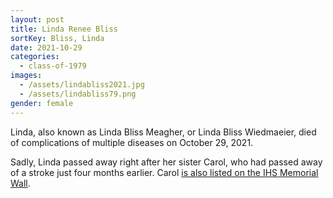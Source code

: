 ```yaml
---
layout: post
title: Linda Renee Bliss
sortKey: Bliss, Linda
date: 2021-10-29
categories:
  - class-of-1979
images:
  - /assets/lindabliss2021.jpg
  - /assets/lindabliss79.png
gender: female
---
```

Linda, also known as Linda Bliss Meagher, or Linda Bliss Wiedmaeier, died of complications of multiple diseases on October 29, 2021. 

Sadly, Linda passed away right after her sister Carol, who had passed away of a stroke just four months earlier. Carol [is also listed on the IHS Memorial Wall](https://ihsmemorial.org/class-of-1981/carol-christine-bliss/).